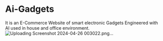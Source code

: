 # Ai-Gadgets
It is an E-Commerce Website of smart electronic Gadgets Engineered with AI used in house and office environment.![Uploading Screenshot 2024-04-26 003022.png…]()
